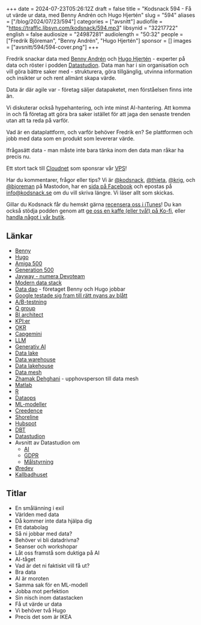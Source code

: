 +++
date = 2024-07-23T05:26:12Z
draft = false
title = "Kodsnack 594 - Få ut värde ur data, med Benny Andrén och Hugo Hjertén"
slug = "594"
aliases = ["/blog/2024/07/23/594"]
categories = ["avsnitt"]
audiofile = "https://traffic.libsyn.com/kodsnack/594.mp3"
libsynid = "32217722"
english = false
audiosize = "24987281"
audiolength = "50:32"
people = ["Fredrik Björeman", "Benny Andrén", "Hugo Hjertén"]
sponsor = []
images = ["avsnitt/594/594-cover.png"]
+++

Fredrik snackar data med [Benny Andrén](https://www.linkedin.com/in/benny-andren/) och [Hugo Hjertén](https://www.linkedin.com/in/hugohjerten/) - experter på data och röster i podden [Datastudion](https://www.datastudion.se). Data man har i sin organisation och vill göra bättre saker med - strukturera, göra tillgänglig, utvinna information och insikter ur och rent allmänt skapa värde.

Data är där agile var - företag säljer datapaketet, men förståelsen finns inte än.

Vi diskuterar också hypehantering, och inte minst AI-hantering. Att komma in och få företag att göra bra saker istället för att jaga den senaste trenden utan att ta reda på varför.

Vad är en dataplattform, och varför behöver Fredrik en? Se plattformen och jobb med data som en produkt som levererar värde.

Ifrågasätt data - man måste inte bara tänka inom den data man råkar ha precis nu.

Ett stort tack till [Cloudnet](https://www.cloudnet.se) som sponsrar vår [VPS](https://en.wikipedia.org/wiki/Virtual_private_server)!

Har du kommentarer, frågor eller tips? Vi är [@kodsnack](https://social.podsnack.se/@kodsnack), [@thieta](https://6510.nu/@thieta), [@krig](https://6510.nu/@krig), och [@bjoreman](https://toot.cafe/@bjoreman) på Mastodon, har en [sida på Facebook](https://www.facebook.com/) och epostas på [info@kodsnack.se](mailto:info@kodsnack.se) om du vill skriva längre. Vi läser allt som skickas.

Gillar du Kodsnack får du hemskt gärna [recensera oss i iTunes](https://itunes.apple.com/se/podcast/kodsnack/id561631498?l=en)! Du kan också stödja podden genom att <a href="https://ko-fi.com/kodsnack" rel="payment">ge oss en kaffe (eller två!) på Ko-fi</a>, eller [handla något i vår butik](https://shop.spreadshirt.se/kodsnack/).

## Länkar
* [Benny](https://www.linkedin.com/in/benny-andren/)
* [Hugo](https://www.linkedin.com/in/hugohjerten/)
* [Amiga 500](https://en.wikipedia.org/wiki/Amiga_500)
* [Generation 500](https://fandrake.com/produkt/generation-500/)
* [Jayway - numera Devoteam](https://se.devoteam.com/om-oss/)
* [Modern data stack](https://www.thoughtspot.com/data-trends/best-practices/modern-data-stack)
* [Data dao](https://www.datadao.se/) - företaget Benny och Hugo jobbar
* [Google testade sig fram till rätt nyans av blått](https://bharathbalasubramanian.medium.com/data-driven-decisions-googles-50-shades-of-blue-experiment-996f01819a97)
* [A/B-testning](https://en.wikipedia.org/wiki/A/B_testing)
* [Q group](https://q.group/)
* [BI architect](https://www.techtarget.com/searchbusinessanalytics/definition/business-intelligence-architecture)
* [KPI:er](https://en.wikipedia.org/wiki/Performance_indicator)
* [OKR](https://en.wikipedia.org/wiki/Objectives_and_key_results)
* [Capgemini](https://en.wikipedia.org/wiki/Capgemini)
* [LLM](https://en.wikipedia.org/wiki/Large_language_model)
* [Generativ AI](https://en.wikipedia.org/wiki/Generative_artificial_intelligence)
* [Data lake](https://en.wikipedia.org/wiki/Data_lake)
* [Data warehouse](https://en.wikipedia.org/wiki/Data_warehouse)
* [Data lakehouse](https://en.wikipedia.org/wiki/Data_lake#Data_lakehouses)
* [Data mesh](https://en.wikipedia.org/wiki/Data_mesh)
* [Zhamak Dehghani](https://www.youtube.com/watch?v=n3xl7um67Dk) - upphovsperson till data mesh
* [Matlab](https://en.wikipedia.org/wiki/MATLAB)
* [R](https://en.wikipedia.org/wiki/R_%28programming_language%29)
* [Dataops](https://en.wikipedia.org/wiki/DataOps)
* [ML-modeller](https://en.wikipedia.org/wiki/Machine_learning#Models)
* [Creedence](https://en.wikipedia.org/wiki/Creedence_Clearwater_Revival)
* [Shoreline](https://sv.wikipedia.org/wiki/Shoreline)
* [Hubspot](https://en.wikipedia.org/wiki/HubSpot)
* [DBT](https://www.getdbt.com/product/what-is-dbt)
* [Datastudion](https://www.datastudion.se)
* Avsnitt av Datastudion om
	* [AI](https://overcast.fm/+ABAxj_vIfKs)
	* [GDPR](https://overcast.fm/+ABAxj9MXWeU)
	* [Målstyrning](https://overcast.fm/+ABAxj9lGEBM)
* [Øredev](https://oredev.org/)
* [Kallbadhuset](https://www.ribersborgskallbadhus.se/)

## Titlar
* En smålänning i exil
* Världen med data
* Då kommer inte data hjälpa dig
* Ett databolag
* Så ni jobbar med data?
* Behöver vi bli datadrivna?
* Seanser och workshopar
* Låt oss framstå som duktiga på AI
* AI-tåget
* Vad är det ni faktiskt vill få ut?
* Bra data
* AI är moroten
* Samma sak för en ML-modell
* Jobba mot perfektion
* Sin nisch inom datastacken
* Få ut värde ur data
* Vi behöver två Hugo
* Precis det som är IKEA